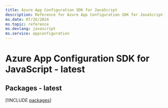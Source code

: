 ```yaml
---
title: Azure App Configuration SDK for JavaScript
description: Reference for Azure App Configuration SDK for JavaScript
ms.date: 07/26/2024
ms.topic: reference
ms.devlang: javascript
ms.service: appconfiguration
---
```

# Azure App Configuration SDK for JavaScript - latest
## Packages - latest
[!INCLUDE [packages](app-configuration-index.md)]